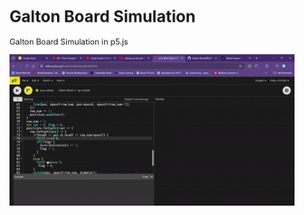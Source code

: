 # Galton Board Simulation

Galton Board Simulation in p5.js

![Galton Board GIF](galton_board_gif.gif)
